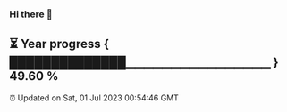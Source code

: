 ### Hi there 👋
⏳ Year progress { ██████████████▁▁▁▁▁▁▁▁▁▁▁▁▁▁▁▁ } 49.60 %
---
⏰ Updated on Sat, 01 Jul 2023 00:54:46 GMT

